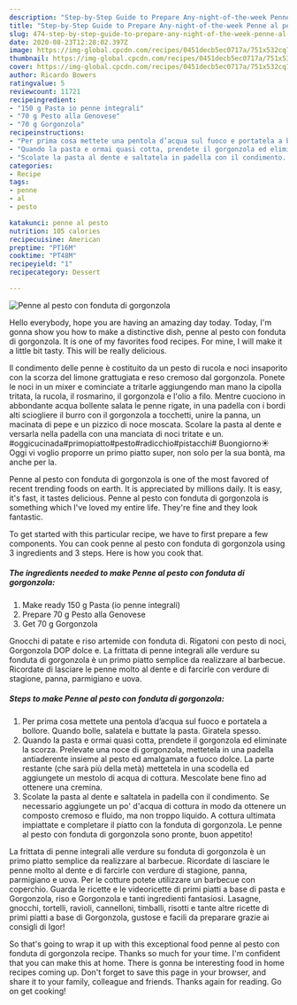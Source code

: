 ```yaml
---
description: "Step-by-Step Guide to Prepare Any-night-of-the-week Penne al pesto con fonduta di gorgonzola"
title: "Step-by-Step Guide to Prepare Any-night-of-the-week Penne al pesto con fonduta di gorgonzola"
slug: 474-step-by-step-guide-to-prepare-any-night-of-the-week-penne-al-pesto-con-fonduta-di-gorgonzola
date: 2020-08-23T12:28:02.397Z
image: https://img-global.cpcdn.com/recipes/0451decb5ec0717a/751x532cq70/penne-al-pesto-con-fonduta-di-gorgonzola-recipe-main-photo.jpg
thumbnail: https://img-global.cpcdn.com/recipes/0451decb5ec0717a/751x532cq70/penne-al-pesto-con-fonduta-di-gorgonzola-recipe-main-photo.jpg
cover: https://img-global.cpcdn.com/recipes/0451decb5ec0717a/751x532cq70/penne-al-pesto-con-fonduta-di-gorgonzola-recipe-main-photo.jpg
author: Ricardo Bowers
ratingvalue: 5
reviewcount: 11721
recipeingredient:
- "150 g Pasta io penne integrali"
- "70 g Pesto alla Genovese"
- "70 g Gorgonzola"
recipeinstructions:
- "Per prima cosa mettete una pentola d’acqua sul fuoco e portatela a bollore. Quando bolle, salatela e buttate la pasta. Giratela spesso."
- "Quando la pasta e ormai quasi cotta, prendete il gorgonzola ed eliminate la scorza. Prelevate una noce di gorgonzola, mettetela in una padella antiaderente insieme al pesto ed amalgamate a fuoco dolce. La parte restante (che sarà più della metà) mettetela in una scodella ed aggiungete un mestolo di acqua di cottura. Mescolate bene fino ad ottenere una cremina."
- "Scolate la pasta al dente e saltatela in padella con il condimento. Se necessario aggiungete un po&#39; d&#39;acqua di cottura in modo da ottenere un composto cremoso e fluido, ma non troppo liquido. A cottura ultimata impiattate e completare il piatto con la fonduta di gorgonzola. Le penne al pesto con fonduta di gorgonzola sono pronte, buon appetito!"
categories:
- Recipe
tags:
- penne
- al
- pesto

katakunci: penne al pesto 
nutrition: 105 calories
recipecuisine: American
preptime: "PT16M"
cooktime: "PT48M"
recipeyield: "1"
recipecategory: Dessert

---
```



![Penne al pesto con fonduta di gorgonzola](https://img-global.cpcdn.com/recipes/0451decb5ec0717a/751x532cq70/penne-al-pesto-con-fonduta-di-gorgonzola-recipe-main-photo.jpg)

Hello everybody, hope you are having an amazing day today. Today, I'm gonna show you how to make a distinctive dish, penne al pesto con fonduta di gorgonzola. It is one of my favorites food recipes. For mine, I will make it a little bit tasty. This will be really delicious.

Il condimento delle penne è costituito da un pesto di rucola e noci insaporito con la scorza del limone grattugiata e reso cremoso dal gorgonzola. Ponete le noci in un mixer e cominciate a tritarle aggiungendo man mano la cipolla tritata, la rucola, il rosmarino, il gorgonzola e l&#39;olio a filo. Mentre cuociono in abbondante acqua bollente salata le penne rigate, in una padella con i bordi alti sciogliere il burro con il gorgonzola a tocchetti, unire la panna, un macinata di pepe e un pizzico di noce moscata. Scolare la pasta al dente e versarla nella padella con una manciata di noci tritate e un. #oggicucinada#primopiatto#pesto#radicchio#pistacchi# Buongiorno☀️ Oggi vi voglio proporre un primo piatto super, non solo per la sua bontà, ma anche per la.

Penne al pesto con fonduta di gorgonzola is one of the most favored of recent trending foods on earth. It is appreciated by millions daily. It is easy, it's fast, it tastes delicious. Penne al pesto con fonduta di gorgonzola is something which I've loved my entire life. They're fine and they look fantastic.


To get started with this particular recipe, we have to first prepare a few components. You can cook penne al pesto con fonduta di gorgonzola using 3 ingredients and 3 steps. Here is how you cook that.

<!--inarticleads1-->

##### The ingredients needed to make Penne al pesto con fonduta di gorgonzola:

1. Make ready 150 g Pasta (io penne integrali)
1. Prepare 70 g Pesto alla Genovese
1. Get 70 g Gorgonzola


Gnocchi di patate e riso artemide con fonduta di. Rigatoni con pesto di noci, Gorgonzola DOP dolce e. La frittata di penne integrali alle verdure su fonduta di gorgonzola è un primo piatto semplice da realizzare al barbecue. Ricordate di lasciare le penne molto al dente e di farcirle con verdure di stagione, panna, parmigiano e uova. 

<!--inarticleads2-->

##### Steps to make Penne al pesto con fonduta di gorgonzola:

1. Per prima cosa mettete una pentola d’acqua sul fuoco e portatela a bollore. Quando bolle, salatela e buttate la pasta. Giratela spesso.
1. Quando la pasta e ormai quasi cotta, prendete il gorgonzola ed eliminate la scorza. Prelevate una noce di gorgonzola, mettetela in una padella antiaderente insieme al pesto ed amalgamate a fuoco dolce. La parte restante (che sarà più della metà) mettetela in una scodella ed aggiungete un mestolo di acqua di cottura. Mescolate bene fino ad ottenere una cremina.
1. Scolate la pasta al dente e saltatela in padella con il condimento. Se necessario aggiungete un po&#39; d&#39;acqua di cottura in modo da ottenere un composto cremoso e fluido, ma non troppo liquido. A cottura ultimata impiattate e completare il piatto con la fonduta di gorgonzola. Le penne al pesto con fonduta di gorgonzola sono pronte, buon appetito!


La frittata di penne integrali alle verdure su fonduta di gorgonzola è un primo piatto semplice da realizzare al barbecue. Ricordate di lasciare le penne molto al dente e di farcirle con verdure di stagione, panna, parmigiano e uova. Per le cotture potete utilizzare un barbecue con coperchio. Guarda le ricette e le videoricette di primi piatti a base di pasta e Gorgonzola, riso e Gorgonzola e tanti ingredienti fantasiosi. Lasagne, gnocchi, tortelli, ravioli, cannelloni, timballi, risotti e tante altre ricette di primi piatti a base di Gorgonzola, gustose e facili da preparare grazie ai consigli di Igor! 

So that's going to wrap it up with this exceptional food penne al pesto con fonduta di gorgonzola recipe. Thanks so much for your time. I'm confident that you can make this at home. There is gonna be interesting food in home recipes coming up. Don't forget to save this page in your browser, and share it to your family, colleague and friends. Thanks again for reading. Go on get cooking!
